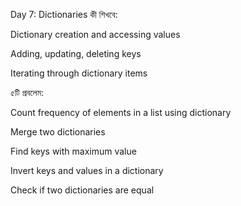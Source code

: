 Day 7: Dictionaries
কী শিখবে:

Dictionary creation and accessing values

Adding, updating, deleting keys

Iterating through dictionary items

৫টি প্রবলেম:

Count frequency of elements in a list using dictionary

Merge two dictionaries

Find keys with maximum value

Invert keys and values in a dictionary

Check if two dictionaries are equal
